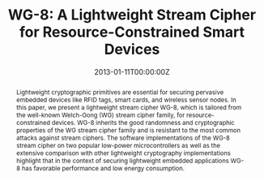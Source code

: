---
title: "WG-8: A Lightweight Stream Cipher for Resource-Constrained Smart Devices"
authors:
- admin
- Kalikinkar Mandal
- Guang Gong

date: "2013-01-11T00:00:00Z"
doi: "10.1007/978-3-642-37949-9_54"

# Publication type.
# Legend: 0 = Uncategorized; 1 = Conference paper; 2 = Journal article;
# 3 = Preprint / Working Paper; 4 = Report; 5 = Book; 6 = Book section;
# 7 = Thesis; 8 = Patent
publication_types: ["1"]

# Publication name and optional abbreviated publication name.
publication: "*The 9th International Conference on Heterogeneous Networking for Quality, Reliability, Security and Robustness (Qshine 2013)*"
publication_short: ""

abstract: Lightweight cryptographic primitives are essential for securing pervasive embedded devices like RFID tags, smart cards, and wireless sensor nodes. In this paper, we present a lightweight stream cipher WG-8, which is tailored from the well-known Welch-Gong (WG) stream cipher family, for resource-constrained devices. WG-8 inherits the good randomness and cryptographic properties of the WG stream cipher family and is resistant to the most common attacks against stream ciphers. The software implementations of the WG-8 stream cipher on two popular low-power microcontrollers as well as the extensive comparison with other lightweight cryptography implementations highlight that in the context of securing lightweight embedded applications WG-8 has favorable performance and low energy consumption.
---